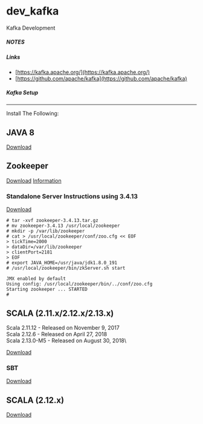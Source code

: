 # dev_kafka
Kafka Development

##### NOTES

##### Links
- [https://kafka.apache.org/](https://kafka.apache.org/) <br/>
- [https://github.com/apache/kafka](https://github.com/apache/kafka) <br/>

##### Kafka Setup
- - -
Install The Following:
## JAVA 8
[Download](https://download.oracle.com/otn-pub/java/jdk/8u191-b12/2787e4a523244c269598db4e85c51e0c/jdk-8u191-linux-x64.tar.gz)

## Zookeeper
[Download](https://zookeeper.apache.org/releases.html#download)
[Information](https://www.apache.org/dyn/closer.cgi/zookeeper/)

### Standalone Server Instructions using 3.4.13 
[Download](http://apache.mirrors.lucidnetworks.net/zookeeper/zookeeper-3.4.13/zookeeper-3.4.13.tar.gz)
```
# tar -xvf zookeeper-3.4.13.tar.gz
# mv zookeeper-3.4.13 /usr/local/zookeeper
# mkdir -p /var/lib/zookeeper
# cat > /usr/local/zookeeper/conf/zoo.cfg << EOF
> tickTime=2000
> dataDir=/var/lib/zookeeper
> clientPort=2181
> EOF
# export JAVA_HOME=/usr/java/jdk1.8.0_191
# /usr/local/zookeeper/bin/zkServer.sh start

JMX enabled by default
Using config: /usr/local/zookeeper/bin/../conf/zoo.cfg
Starting zookeeper ... STARTED
#
```

## SCALA (2.11.x/2.12.x/2.13.x)
Scala 2.11.12 - Released on November 9, 2017\
Scala 2.12.6 - Released on April 27, 2018\
Scala 2.13.0-M5 - Released on August 30, 2018\ 

[Download](https://www.scala-lang.org/download/)

### SBT
[Download](https://piccolo.link/sbt-1.2.7.tgz)

## SCALA (2.12.x)
[Download](https://downloads.lightbend.com/scala/2.12.8/scala-2.12.8.tgz)
